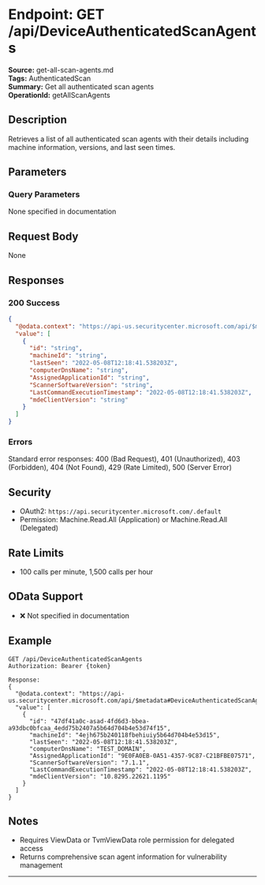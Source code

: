 # Endpoint: GET /api/DeviceAuthenticatedScanAgents

**Source:** get-all-scan-agents.md  
**Tags:** AuthenticatedScan  
**Summary:** Get all authenticated scan agents  
**OperationId:** getAllScanAgents

## Description
Retrieves a list of all authenticated scan agents with their details including machine information, versions, and last seen times.

## Parameters
### Query Parameters
None specified in documentation

## Request Body
None

## Responses
### 200 Success
```json
{
  "@odata.context": "https://api-us.securitycenter.microsoft.com/api/$metadata#DeviceAuthenticatedScanAgents",
  "value": [
    {
      "id": "string",
      "machineId": "string",
      "lastSeen": "2022-05-08T12:18:41.538203Z",
      "computerDnsName": "string",
      "AssignedApplicationId": "string",
      "ScannerSoftwareVersion": "string",
      "LastCommandExecutionTimestamp": "2022-05-08T12:18:41.538203Z",
      "mdeClientVersion": "string"
    }
  ]
}
```

### Errors
Standard error responses: 400 (Bad Request), 401 (Unauthorized), 403 (Forbidden), 404 (Not Found), 429 (Rate Limited), 500 (Server Error)

## Security
- OAuth2: `https://api.securitycenter.microsoft.com/.default`
- Permission: Machine.Read.All (Application) or Machine.Read.All (Delegated)

## Rate Limits
- 100 calls per minute, 1,500 calls per hour

## OData Support
- ❌ Not specified in documentation

## Example
```http
GET /api/DeviceAuthenticatedScanAgents
Authorization: Bearer {token}

Response:
{
  "@odata.context": "https://api-us.securitycenter.microsoft.com/api/$metadata#DeviceAuthenticatedScanAgents",
  "value": [
    {
      "id": "47df41a0c-asad-4fd6d3-bbea-a93dbc0bfcaa_4edd75b2407a5b64d704b4e53d74f15",
      "machineId": "4ejh675b240118fbehiuiy5b64d704b4e53d15",
      "lastSeen": "2022-05-08T12:18:41.538203Z",
      "computerDnsName": "TEST_DOMAIN",
      "AssignedApplicationId": "9E0FA0EB-0A51-4357-9C87-C21BFBE07571",
      "ScannerSoftwareVersion": "7.1.1",
      "LastCommandExecutionTimestamp": "2022-05-08T12:18:41.538203Z",
      "mdeClientVersion": "10.8295.22621.1195"
    }
  ]
}
```

## Notes
- Requires ViewData or TvmViewData role permission for delegated access
- Returns comprehensive scan agent information for vulnerability management

---
